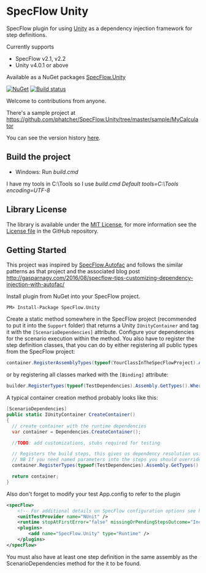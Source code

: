 SpecFlow Unity
================

SpecFlow plugin for using [Unity](https://www.nuget.org/packages/Unity/) as a dependency injection framework for step definitions.

Currently supports

* SpecFlow v2.1, v2.2
* Unity v4.0.1 or above

Available as a NuGet packages [SpecFlow.Unity](https://www.nuget.org/packages/SpecFlow.Unity/)

[![NuGet](https://img.shields.io/nuget/v/SpecFlow.Unity.svg)](https://www.nuget.org/packages/SpecFlow.Unity/)
[![Build status](https://ci.appveyor.com/api/projects/status/f85dv0joq14uyn31/branch/master?svg=true)](https://ci.appveyor.com/project/PaulHatcher/specflow-unity/branch/master)

Welcome to contributions from anyone.

There's a sample project at https://github.com/phatcher/SpecFlow.Unity/tree/master/sample/MyCalculator

You can see the version history [here](RELEASE_NOTES.md).

## Build the project
* Windows: Run *build.cmd*

I have my tools in C:\Tools so I use *build.cmd Default tools=C:\Tools encoding=UTF-8* 

## Library License

The library is available under the [MIT License](http://en.wikipedia.org/wiki/MIT_License), for more information see the [License file][1] in the GitHub repository.

 [1]: https://github.com/phatcher/SpecFlow.Unity/blob/master/License.md 

## Getting Started

This project was inspired by [SpecFlow.Autofac](https://github.com/gasparnagy/SpecFlow.Autofac) and follows the similar patterns as that project and the associated blog post http://gasparnagy.com/2016/08/specflow-tips-customizing-dependency-injection-with-autofac/

Install plugin from NuGet into your SpecFlow project.

    PM> Install-Package SpecFlow.Unity

Create a static method somewhere in the SpecFlow project (recommended to put it into the `Support` folder) that returns a Unity `IUnityContainer` and tag it with the `[ScenarioDependencies]` attribute. Configure your dependencies for the scenario execution within the method. You also have to register the step definition classes, that you can do by either registering all public types from the SpecFlow project:

```csharp
container.RegisterAssemblyTypes(typeof(YourClassInTheSpecFlowProject).Assembly, WithMappings.FromMatchingInterface, WithName.Default, WithLifetime.ContainerControlled);
```

or by registering all classes marked with the `[Binding]` attribute:

```csharp
builder.RegisterTypes(typeof(TestDependencies).Assembly.GetTypes().Where(t => Attribute.IsDefined(t, typeof(BindingAttribute))), WithMappings.FromMatchingInterface, WithName.Default, WithLifetime.ContainerControlled);
```

A typical container creation method probably looks like this:

```csharp
[ScenarioDependencies]
public static IUnityContainer CreateContainer()
{
  // create container with the runtime dependencies
  var container = Dependencies.CreateContainer();

  //TODO: add customizations, stubs required for testing

  // Registers the build steps, this gives us dependency resolution using the container.
  // NB If you need named parameters into the steps you should override specific registrations
  container.RegisterTypes(typeof(TestDependencies).Assembly.GetTypes().Where(t => Attribute.IsDefined(t, typeof(BindingAttribute))), WithMappings.FromMatchingInterface, WithName.Default, WithLifetime.ContainerControlled);

  return container;
}
```

Also don't forget to modify your test App.config to refer to the plugin

```xml
<specFlow>
    <!-- For additional details on SpecFlow configuration options see http://go.specflow.org/doc-config -->
    <unitTestProvider name="NUnit" />
    <runtime stopAtFirstError="false" missingOrPendingStepsOutcome="Inconclusive" />
    <plugins>
        <add name="SpecFlow.Unity" type="Runtime" />
    </plugins>
</specFlow>
```

You must also have at least one step definition in the same assembly as the ScenarioDependencies method for the it to be found.
